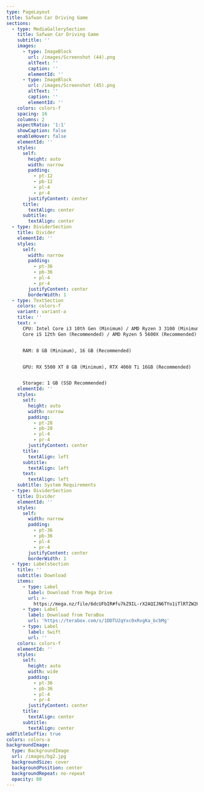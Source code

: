 ```yaml
---
type: PageLayout
title: Safwan Car Driving Game
sections:
  - type: MediaGallerySection
    title: Safwan Car Driving Game
    subtitle: ''
    images:
      - type: ImageBlock
        url: /images/Screenshot (44).png
        altText: ''
        caption: ''
        elementId: ''
      - type: ImageBlock
        url: /images/Screenshot (45).png
        altText: ''
        caption: ''
        elementId: ''
    colors: colors-f
    spacing: 16
    columns: 2
    aspectRatio: '1:1'
    showCaption: false
    enableHover: false
    elementId: ''
    styles:
      self:
        height: auto
        width: narrow
        padding:
          - pt-12
          - pb-12
          - pl-4
          - pr-4
        justifyContent: center
      title:
        textAlign: center
      subtitle:
        textAlign: center
  - type: DividerSection
    title: Divider
    elementId: ''
    styles:
      self:
        width: narrow
        padding:
          - pt-36
          - pb-36
          - pl-4
          - pr-4
        justifyContent: center
        borderWidth: 1
  - type: TextSection
    colors: colors-f
    variant: variant-a
    title: ''
    text: >
      CPU: Intel Core i3 10th Gen (Minimum) / AMD Ryzen 3 3100 (Minimum), Intel
      Core i5 12th Gen (Recommended) / AMD Ryzen 5 5600X (Recommended)


      RAM: 8 GB (Minimum), 16 GB (Recommended)


      GPU: RX 5500 XT 8 GB (Minimum), RTX 4060 Ti 16GB (Recommended)


      Storage: 1 GB (SSD Recommended)
    elementId: ''
    styles:
      self:
        height: auto
        width: narrow
        padding:
          - pt-28
          - pb-28
          - pl-4
          - pr-4
        justifyContent: center
      title:
        textAlign: left
      subtitle:
        textAlign: left
      text:
        textAlign: left
    subtitle: System Requirements
  - type: DividerSection
    title: Divider
    elementId: ''
    styles:
      self:
        width: narrow
        padding:
          - pt-36
          - pb-36
          - pl-4
          - pr-4
        justifyContent: center
        borderWidth: 1
  - type: LabelsSection
    title: ''
    subtitle: Download
    items:
      - type: Label
        label: Download from Mega Drive
        url: >-
          https://mega.nz/file/6dcUFbIR#fu7kZ9IL-rX2AQIJN6TYo1iTlRTZW2H8P7kTkfE72RM
      - type: Label
        label: Download from TeraBox
        url: 'https://terabox.com/s/1DDTU2qYxc0xRvgKa_bcbMg'
      - type: Label
        label: Swift
        url: ''
    colors: colors-f
    elementId: ''
    styles:
      self:
        height: auto
        width: wide
        padding:
          - pt-36
          - pb-36
          - pl-4
          - pr-4
        justifyContent: center
      title:
        textAlign: center
      subtitle:
        textAlign: center
addTitleSuffix: true
colors: colors-a
backgroundImage:
  type: BackgroundImage
  url: /images/bg2.jpg
  backgroundSize: cover
  backgroundPosition: center
  backgroundRepeat: no-repeat
  opacity: 80
---
```

